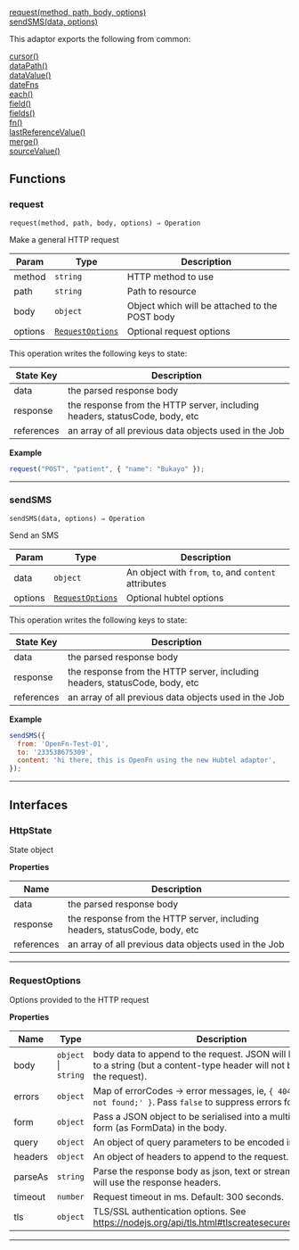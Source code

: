 <dl>
<dt>
    <a href="#request">request(method, path, body, options)</a></dt>
<dt>
    <a href="#sendsms">sendSMS(data, options)</a></dt>
</dl>


This adaptor exports the following from common:
<dl>
<dt>
    <a href="/adaptors/packages/common-docs#cursor">cursor()</a>
</dt>
<dt>
    <a href="/adaptors/packages/common-docs#datapath">dataPath()</a>
</dt>
<dt>
    <a href="/adaptors/packages/common-docs#datavalue">dataValue()</a>
</dt>
<dt>
    <a href="/adaptors/packages/common-docs#datefns">dateFns</a>
</dt>
<dt>
    <a href="/adaptors/packages/common-docs#each">each()</a>
</dt>
<dt>
    <a href="/adaptors/packages/common-docs#field">field()</a>
</dt>
<dt>
    <a href="/adaptors/packages/common-docs#fields">fields()</a>
</dt>
<dt>
    <a href="/adaptors/packages/common-docs#fn">fn()</a>
</dt>
<dt>
    <a href="/adaptors/packages/common-docs#lastreferencevalue">lastReferenceValue()</a>
</dt>
<dt>
    <a href="/adaptors/packages/common-docs#merge">merge()</a>
</dt>
<dt>
    <a href="/adaptors/packages/common-docs#sourcevalue">sourceValue()</a>
</dt></dl>

## Functions
### request

<p><code>request(method, path, body, options) ⇒ Operation</code></p>

Make a general HTTP request


| Param | Type | Description |
| --- | --- | --- |
| method | <code>string</code> | HTTP method to use |
| path | <code>string</code> | Path to resource |
| body | <code>object</code> | Object which will be attached to the POST body |
| options | [<code>RequestOptions</code>](#requestoptions) | Optional request options |

This operation writes the following keys to state:

| State Key | Description |
| --- | --- |
| data | the parsed response body |
| response | the response from the HTTP server, including headers, statusCode, body, etc |
| references | an array of all previous data objects used in the Job |
**Example**
```js
request("POST", "patient", { "name": "Bukayo" });
```

* * *

### sendSMS

<p><code>sendSMS(data, options) ⇒ Operation</code></p>

Send an SMS


| Param | Type | Description |
| --- | --- | --- |
| data | <code>object</code> | An object with `from`, `to`, and `content` attributes |
| options | [<code>RequestOptions</code>](#requestoptions) | Optional hubtel options |

This operation writes the following keys to state:

| State Key | Description |
| --- | --- |
| data | the parsed response body |
| response | the response from the HTTP server, including headers, statusCode, body, etc |
| references | an array of all previous data objects used in the Job |
**Example**
```js
sendSMS({
  from: 'OpenFn-Test-01',
  to: '233538675309',
  content: 'hi there, this is OpenFn using the new Hubtel adaptor',
});
```

* * *


##  Interfaces

### HttpState

State object

**Properties**

| Name | Description |
| --- | --- |
| data | the parsed response body |
| response | the response from the HTTP server, including headers, statusCode, body, etc |
| references | an array of all previous data objects used in the Job |


* * *

### RequestOptions

Options provided to the HTTP request

**Properties**

| Name | Type | Description |
| --- | --- | --- |
| body | <code>object</code> \| <code>string</code> | body data to append to the request. JSON will be converted to a string (but a content-type header will not be attached to the request). |
| errors | <code>object</code> | Map of errorCodes -> error messages, ie, `{ 404: 'Resource not found;' }`. Pass `false` to suppress errors for this code. |
| form | <code>object</code> | Pass a JSON object to be serialised into a multipart HTML form (as FormData) in the body. |
| query | <code>object</code> | An object of query parameters to be encoded into the URL. |
| headers | <code>object</code> | An object of headers to append to the request. |
| parseAs | <code>string</code> | Parse the response body as json, text or stream. By default will use the response headers. |
| timeout | <code>number</code> | Request timeout in ms. Default: 300 seconds. |
| tls | <code>object</code> | TLS/SSL authentication options. See https://nodejs.org/api/tls.html#tlscreatesecurecontextoptions |


* * *

